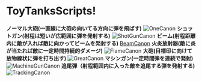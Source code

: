# ToyTanksScripts!
**ノーマル大砲(一直線に大砲の向いてる方向に弾を飛ばす)**
![OneCanon](https://user-images.githubusercontent.com/74074598/166138208-87964eaa-b36d-4e5c-8709-6d2f024d7237.gif)
**ショットガン(射程は短いが広範囲に弾を発射する)**
![ShotGunCanon](https://user-images.githubusercontent.com/74074598/166138212-a14d57b3-d79a-46e3-8461-f4f12fda0746.gif)
**ビーム(射程距離内に敵が入れば敵に向かってビームを発射する)**
[BeamCanon](https://user-images.githubusercontent.com/74074598/166138181-893cddb0-0031-427e-b206-bf3b3576dce7.gif)
**火炎放射器(敵に炎が当たれば敵に一定時間持続的ダメージ)**
![FlameCanon](https://user-images.githubusercontent.com/74074598/166138187-92011ca3-5054-4e10-9822-1c7906902b0a.gif)
**大砲(目標印に向けて放物線状に弾を打ち出す)**
![GreatCanon](https://user-images.githubusercontent.com/74074598/166138197-55568b0f-9dc9-496c-96e6-4b5f91b2f4f2.gif)
**マシンガン(一定時間弾を連続で発射)**
![MachineGunCanon](https://user-images.githubusercontent.com/74074598/166138205-70a1276b-1bd1-4724-a728-97c33c3d5c9a.gif)
**追尾弾（射程範囲内に入った敵を追尾する弾を発射する)**
![TrackingCanon](https://user-images.githubusercontent.com/74074598/166138217-b58139ab-52bc-477a-a42b-026f4befd503.gif)






